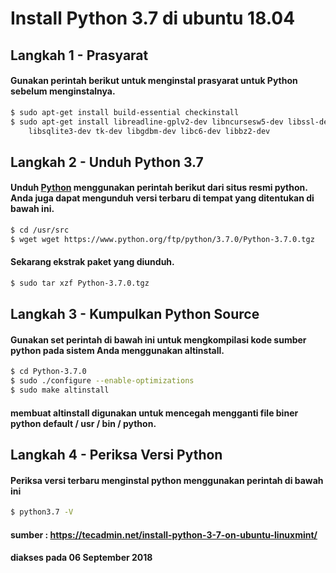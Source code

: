 # Install Python 3.7 di ubuntu 18.04

## Langkah 1 - Prasyarat
#### Gunakan perintah berikut untuk menginstal prasyarat untuk Python sebelum menginstalnya.

```bash
$ sudo apt-get install build-essential checkinstall
$ sudo apt-get install libreadline-gplv2-dev libncursesw5-dev libssl-dev \
    libsqlite3-dev tk-dev libgdbm-dev libc6-dev libbz2-dev
```

## Langkah 2 - Unduh Python 3.7
#### Unduh [Python](https://www.python.org/) menggunakan perintah berikut dari situs resmi python. Anda juga dapat mengunduh versi terbaru di tempat yang ditentukan di bawah ini.

```bash
$ cd /usr/src
$ wget wget https://www.python.org/ftp/python/3.7.0/Python-3.7.0.tgz
```

#### Sekarang ekstrak paket yang diunduh.

```bash
$ sudo tar xzf Python-3.7.0.tgz
```
## Langkah 3 - Kumpulkan Python Source
#### Gunakan set perintah di bawah ini untuk mengkompilasi kode sumber python pada sistem Anda menggunakan altinstall.

```bash
$ cd Python-3.7.0
$ sudo ./configure --enable-optimizations
$ sudo make altinstall
```

#### membuat altinstall digunakan untuk mencegah mengganti file biner python default / usr / bin / python.

## Langkah 4 - Periksa Versi Python
#### Periksa versi terbaru menginstal python menggunakan perintah di bawah ini

```bash
$ python3.7 -V
```

#### sumber : https://tecadmin.net/install-python-3-7-on-ubuntu-linuxmint/
#### diakses pada 06 September 2018
